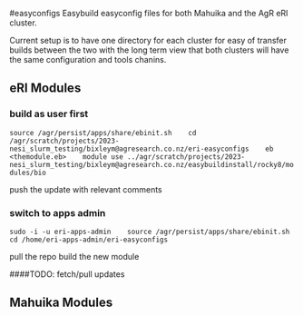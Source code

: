 #easyconfigs
Easybuild easyconfig files for both Mahuika and the AgR eRI cluster.

Current setup is to have one directory for each cluster for easy of transfer builds between the two with the long term view that both clusters will have the same configuration and tools chanins.

## eRI Modules

### build as user first
`source /agr/persist/apps/share/ebinit.sh   
cd /agr/scratch/projects/2023-nesi_slurm_testing/bixleym@agresearch.co.nz/eri-easyconfigs   
eb <themodule.eb>   
module use ../agr/scratch/projects/2023-nesi_slurm_testing/bixleym@agresearch.co.nz/easybuildinstall/rocky8/modules/bio`   

push the update with relevant comments


### switch to apps admin
`sudo -i -u eri-apps-admin   
source /agr/persist/apps/share/ebinit.sh   
cd /home/eri-apps-admin/eri-easyconfigs`  

pull the repo
build the new module

####TODO:
fetch/pull updates

## Mahuika Modules
